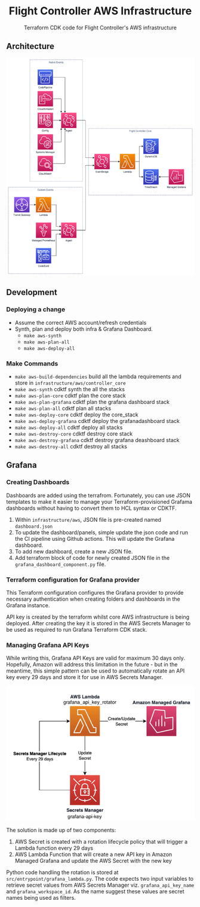 <h1 align="center">Flight Controller AWS Infrastructure</h1>
<p align="center">Terraform CDK code for Flight Controller's AWS infrastructure</p>

## Architecture

![Flight Controller Architecture](/images/aws_flight_controller.png)

## Development

### Deploying a change

- Assume the correct AWS account/refresh credentials
- Synth, plan and deploy both infra & Grafana Dashboard.
  - `make aws-synth`
  - `make aws-plan-all`
  - `make aws-deploy-all`

### Make Commands

- `make aws-build-dependencies` build all the lambda requirements and store in `infrastructure/aws/controller_core`
- `make aws-synth` cdktf synth the all the stacks
- `make aws-plan-core` cdktf plan the core stack
- `make aws-plan-grafana` cdktf plan the grafana dashboard stack
- `make aws-plan-all` cdktf plan all stacks
- `make aws-deploy-core` cdktf deploy the core_stack
- `make aws-deploy-grafana` cdktf deploy the grafanadashboard stack
- `make aws-deploy-all` cdktf deploy all stacks
- `make aws-destroy-core` cdktf destroy core stack
- `make aws-destroy-grafana` cdktf destroy grafana deashboard stack
- `make aws-destroy-all` cdktf destroy all stacks

## Grafana

### Creating Dashboards

Dashboards are added using the terrafrom. Fortunately, you can use JSON templates to make it easier to manage your Terraform-provisioned Grafama dashboards without having to convert them to HCL syntax or CDKTF.

1. Within `infrastructure/aws`, JSON file is pre-created named `dashboard.json`
2. To update the dashboard/panels, simple update the json code and run the CI pipeline using Github actions. This will update the Grafana dashboard.
3. To add new dashboard, create a new JSON file. 
4. Add terraform block of code for newly created JSON file in the `grafana_dashboard_component.py` file.

### Terraform configuration for Grafana provider

This Terraform configuration configures the Grafana provider to provide necessary authentication when creating folders and dashboards in the Grafana instance.

API key is created by the terraform whilst core AWS infrastructure is being deployed. After creating the key it is stored in the AWS Secrets Manager to be used as required to run Grafana Terraform CDK stack. 

### Managing Grafana API Keys

While writing this, Grafana API Keys are valid for maximum 30 days only. 
Hopefully, Amazon will address this limitation in the future - but in the meantime, this simple pattern can be used to automatically rotate an API key every 29 days and store it for use in AWS Secrets Manager.

![Grafana](images/manage_grafana_api_key.png)

The solution is made up of two components:

1. AWS Secret is created with a rotation lifecycle policy that will trigger a Lambda function every 29 days
2. AWS Lambda Function that will create a new API key in Amazon Managed Grafana and update the AWS Secret with the new key

Python code handling the rotation is stored  at `src/entrypoint/grafana_lambda.py`. The code expects two input variables to retrieve secret values from AWS Secrets Manager viz. `grafana_api_key_name` and `grafana_workspace_id`. As the name suggest these values are secret names being used as filters.
